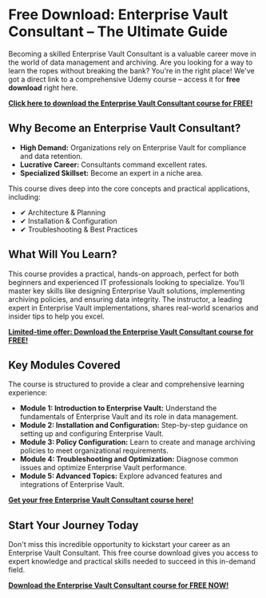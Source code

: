 # Free Download: Enterprise Vault Consultant – The Ultimate Guide

Becoming a skilled Enterprise Vault Consultant is a valuable career move in the world of data management and archiving. Are you looking for a way to learn the ropes without breaking the bank? You're in the right place! We've got a direct link to a comprehensive Udemy course – access it for **free download** right here.

[**Click here to download the Enterprise Vault Consultant course for FREE!**](https://udemywork.com/enterprise-vault-consultant)

## Why Become an Enterprise Vault Consultant?

*   **High Demand:** Organizations rely on Enterprise Vault for compliance and data retention.
*   **Lucrative Career:** Consultants command excellent rates.
*   **Specialized Skillset:** Become an expert in a niche area.

This course dives deep into the core concepts and practical applications, including:

*   ✔ Architecture & Planning
*   ✔ Installation & Configuration
*   ✔ Troubleshooting & Best Practices

## What Will You Learn?

This course provides a practical, hands-on approach, perfect for both beginners and experienced IT professionals looking to specialize. You'll master key skills like designing Enterprise Vault solutions, implementing archiving policies, and ensuring data integrity. The instructor, a leading expert in Enterprise Vault implementations, shares real-world scenarios and insider tips to help you excel.

[**Limited-time offer: Download the Enterprise Vault Consultant course for FREE!**](https://udemywork.com/enterprise-vault-consultant)

## Key Modules Covered

The course is structured to provide a clear and comprehensive learning experience:

*   **Module 1: Introduction to Enterprise Vault:** Understand the fundamentals of Enterprise Vault and its role in data management.
*   **Module 2: Installation and Configuration:** Step-by-step guidance on setting up and configuring Enterprise Vault.
*   **Module 3: Policy Configuration:** Learn to create and manage archiving policies to meet organizational requirements.
*   **Module 4: Troubleshooting and Optimization:** Diagnose common issues and optimize Enterprise Vault performance.
*   **Module 5: Advanced Topics:** Explore advanced features and integrations of Enterprise Vault.

[**Get your free Enterprise Vault Consultant course here!**](https://udemywork.com/enterprise-vault-consultant)

## Start Your Journey Today

Don't miss this incredible opportunity to kickstart your career as an Enterprise Vault Consultant. This free course download gives you access to expert knowledge and practical skills needed to succeed in this in-demand field.

[**Download the Enterprise Vault Consultant course for FREE NOW!**](https://udemywork.com/enterprise-vault-consultant)
